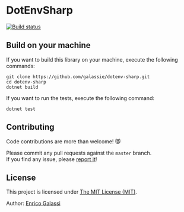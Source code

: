 # DotEnvSharp

[![Build status](https://ci.appveyor.com/api/projects/status/mkf12wmyor682w19?svg=true)](https://ci.appveyor.com/project/galassie/dotenv-sharp)

## Build on your machine

If you want to build this library on your machine, execute the following commands:

``` shell
git clone https://github.com/galassie/dotenv-sharp.git
cd dotenv-sharp
dotnet build
```

If you want to run the tests, execute the following command:

``` shell
dotnet test
```

## Contributing

Code contributions are more than welcome! 😻

Please commit any pull requests against the `master` branch.  
If you find any issue, please [report it](https://github.com/galassie/dotenv-sharp/issues)!

## License

This project is licensed under [The MIT License (MIT)](https://raw.githubusercontent.com/galassie/dotenv-sharp/master/LICENSE).

Author: [Enrico Galassi](https://twitter.com/enricogalassi88)

